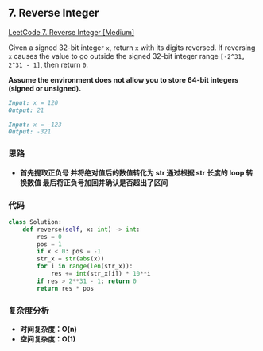## **7. Reverse Integer**

[LeetCode 7. Reverse Integer [Medium]](https://leetcode.com/problems/reverse-integer/description/)

Given a signed 32-bit integer `x`, return `x` with its digits reversed. If reversing `x` causes the value to go outside the signed 32-bit integer range `[-2^31, 2^31 - 1]`, then return `0`.

**Assume the environment does not allow you to store 64-bit integers (signed or unsigned).**

```markdown
Input: x = 120
Output: 21
```

```markdown
Input: x = -123
Output: -321
```

### **思路**
* **首先提取正负号 并将绝对值后的数值转化为 str 通过根据 str 长度的 loop 转换数值 最后将正负号加回并确认是否超出了区间**

### **代码**

``` python
class Solution:
    def reverse(self, x: int) -> int:
        res = 0
        pos = 1
        if x < 0: pos = -1
        str_x = str(abs(x))
        for i in range(len(str_x)):
            res += int(str_x[i]) * 10**i
        if res > 2**31 - 1: return 0
        return res * pos
```
### **复杂度分析**
* **时间复杂度：O(n)**
* **空间复杂度：O(1)**
